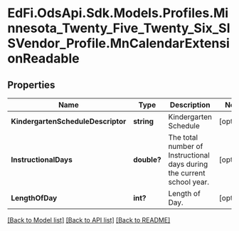# EdFi.OdsApi.Sdk.Models.Profiles.Minnesota_Twenty_Five_Twenty_Six_SISVendor_Profile.MnCalendarExtensionReadable

## Properties

Name | Type | Description | Notes
------------ | ------------- | ------------- | -------------
**KindergartenScheduleDescriptor** | **string** | Kindergarten Schedule | [optional] 
**InstructionalDays** | **double?** | The total number of Instructional days during the current school year. | [optional] 
**LengthOfDay** | **int?** | Length of Day. | [optional] 

[[Back to Model list]](../README.md#documentation-for-models) [[Back to API list]](../README.md#documentation-for-api-endpoints) [[Back to README]](../README.md)

